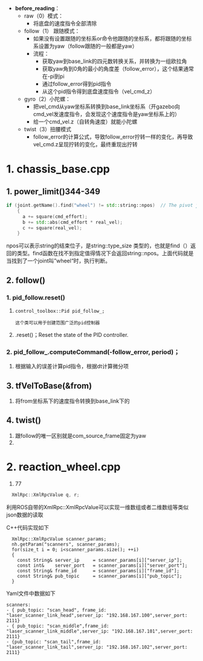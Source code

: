 - **before_reading**：
  - raw（0）模式：
    - 将底盘的速度指令全部清除
  - follow（1） 跟随模式：
    - 如果没有设置跟随的坐标系or命令他跟随的坐标系，都将跟随的坐标系设置为yaw（follow跟随的一般都是yaw）
    - 流程：
      - 获取yaw到base_link的四元数转换关系，并转换为一组欧拉角
      - 获取yaw角到0角的最小的角度差（follow_error），这个结果通常在-pi到pi
      - 通过follow_error得到pid指令
      - 从这个pid指令得到底盘速度指令（vel_cmd_z）
  - gyro（2）小陀螺：
    - 把vel_cmd从yaw坐标系转换到base_link坐标系（开gazebo向cmd_vel发速度指令，会发现这个速度指令是yaw坐标系上的）
    - 给一个cmd_vel.z（自转角速度）就能小陀螺
  - twist（3）扭腰模式
    - follow_error的计算公式，导致follow_error拧转一样的变化，再导致vel_cmd.z呈现拧转的变化，最终重现出拧转


# 1. chassis_base.cpp

## 1. power_limit()344-349

```c++
if (joint.getName().find("wheel") != std::string::npos)  // The pivot joint of swerve drive doesn't need power limit
    {
      a += square(cmd_effort);
      b += std::abs(cmd_effort * real_vel);
      c += square(real_vel);
    }
```

npos可以表示string的结束位子，是string::type_size 类型的，也就是find（）返回的类型。find函数在找不到指定值得情况下会返回string::npos。上面代码就是当找到了一个joint叫”wheel“时，执行判断。

## 2. follow()

### 1. pid_follow.reset()

1. ```
   control_toolbox::Pid pid_follow_;
   
   这个类可以用于创建范围广泛的pid控制器
   ```

2. .reset()；Reset the state of the PID controller. 

### 2. pid_follow_.computeCommand(-follow_error, period)；

1. 根据输入的误差计算pid指令，根据dt计算微分项

## 3. tfVelToBase(&from)

1. 将from坐标系下的速度指令转换到base_link下的

## 4. twist()

1. 跟follow的唯一区别就是com_source_frame固定为yaw
2. 

# 2. reaction_wheel.cpp

1. 77

```c++
  XmlRpc::XmlRpcValue q, r;
```

利用ROS自带的XmlRpc::XmlRpcValue可以实现一维数组或者二维数组等类似json数据的读取

C++代码实现如下

```
  XmlRpc::XmlRpcValue scanner_params;
  nh.getParam("scanners", scanner_params);
  for(size_t i = 0; i<scanner_params.size(); ++i)
  {
    const String& server_ip     = scanner_params[i]["server_ip"];
    const int&    server_port   = scanner_params[i]["server_port"];
    const String& frame_id      = scanner_params[i]["frame_id"];
    const String& pub_topic     = scanner_params[i]["pub_topic"];
  }
```

Yaml文件中数据如下

```
scanners: 
- { pub_topic: "scan_head", frame_id: "laser_scanner_link_head",server_ip: "192.168.167.100",server_port: 2111}
- { pub_topic: "scan_middle",frame_id: "laser_scanner_link_middle",server_ip: "192.168.167.101",server_port: 2111}
- {pub_topic: "scan_tail",frame_id: "laser_scanner_link_tail",server_ip: "192.168.167.102",server_port: 2111}
```
